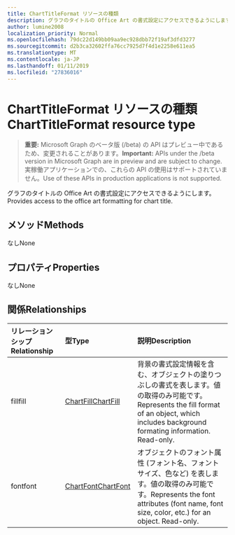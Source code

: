 ```yaml
---
title: ChartTitleFormat リソースの種類
description: グラフのタイトルの Office Art の書式設定にアクセスできるようにします。
author: lumine2008
localization_priority: Normal
ms.openlocfilehash: 79dc22d149bb09aa9ec928dbb72f19af3dfd3277
ms.sourcegitcommit: d2b3ca32602ffa76cc7925d7f4d1e2258e611ea5
ms.translationtype: MT
ms.contentlocale: ja-JP
ms.lasthandoff: 01/11/2019
ms.locfileid: "27836016"
---
```

# <a name="charttitleformat-resource-type"></a><span data-ttu-id="944f5-103">ChartTitleFormat リソースの種類</span><span class="sxs-lookup"><span data-stu-id="944f5-103">ChartTitleFormat resource type</span></span>

> <span data-ttu-id="944f5-104">**重要:** Microsoft Graph のベータ版 (/beta) の API はプレビュー中であるため、変更されることがあります。</span><span class="sxs-lookup"><span data-stu-id="944f5-104">**Important:** APIs under the /beta version in Microsoft Graph are in preview and are subject to change.</span></span> <span data-ttu-id="944f5-105">実稼働アプリケーションでの、これらの API の使用はサポートされていません。</span><span class="sxs-lookup"><span data-stu-id="944f5-105">Use of these APIs in production applications is not supported.</span></span>

<span data-ttu-id="944f5-106">グラフのタイトルの Office Art の書式設定にアクセスできるようにします。</span><span class="sxs-lookup"><span data-stu-id="944f5-106">Provides access to the office art formatting for chart title.</span></span>


## <a name="methods"></a><span data-ttu-id="944f5-107">メソッド</span><span class="sxs-lookup"><span data-stu-id="944f5-107">Methods</span></span>
<span data-ttu-id="944f5-108">なし</span><span class="sxs-lookup"><span data-stu-id="944f5-108">None</span></span>

## <a name="properties"></a><span data-ttu-id="944f5-109">プロパティ</span><span class="sxs-lookup"><span data-stu-id="944f5-109">Properties</span></span>
<span data-ttu-id="944f5-110">なし</span><span class="sxs-lookup"><span data-stu-id="944f5-110">None</span></span>

## <a name="relationships"></a><span data-ttu-id="944f5-111">関係</span><span class="sxs-lookup"><span data-stu-id="944f5-111">Relationships</span></span>
| <span data-ttu-id="944f5-112">リレーションシップ</span><span class="sxs-lookup"><span data-stu-id="944f5-112">Relationship</span></span> | <span data-ttu-id="944f5-113">型</span><span class="sxs-lookup"><span data-stu-id="944f5-113">Type</span></span>   |<span data-ttu-id="944f5-114">説明</span><span class="sxs-lookup"><span data-stu-id="944f5-114">Description</span></span>|
|:---------------|:--------|:----------|
|<span data-ttu-id="944f5-115">fill</span><span class="sxs-lookup"><span data-stu-id="944f5-115">fill</span></span>|[<span data-ttu-id="944f5-116">ChartFill</span><span class="sxs-lookup"><span data-stu-id="944f5-116">ChartFill</span></span>](chartfill.md)|<span data-ttu-id="944f5-p102">背景の書式設定情報を含む、オブジェクトの塗りつぶしの書式を表します。値の取得のみ可能です。</span><span class="sxs-lookup"><span data-stu-id="944f5-p102">Represents the fill format of an object, which includes background formating information. Read-only.</span></span>|
|<span data-ttu-id="944f5-119">font</span><span class="sxs-lookup"><span data-stu-id="944f5-119">font</span></span>|[<span data-ttu-id="944f5-120">ChartFont</span><span class="sxs-lookup"><span data-stu-id="944f5-120">ChartFont</span></span>](chartfont.md)|<span data-ttu-id="944f5-p103">オブジェクトのフォント属性 (フォント名、フォント サイズ、色など) を表します。値の取得のみ可能です。</span><span class="sxs-lookup"><span data-stu-id="944f5-p103">Represents the font attributes (font name, font size, color, etc.) for an object. Read-only.</span></span>|

<!-- uuid: 8fcb5dbc-d5aa-4681-8e31-b001d5168d79
2015-10-25 14:57:30 UTC -->
<!-- {
  "type": "#page.annotation",
  "description": "ChartTitleFormat resource",
  "keywords": "",
  "section": "documentation",
  "tocPath": ""
}-->
